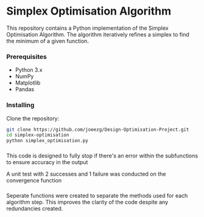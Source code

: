 # Simplex Optimisation Algorithm

This repository contains a Python implementation of the
Simplex Optimisation Algorithm. The algorithm iteratively 
refines a simplex to find the minimum of a given function.

### Prerequisites

- Python 3.x
- NumPy
- Matplotlib
- Pandas

### Installing 

Clone the repository:

```bash
git clone https://github.com/joeezg/Design-Optimisation-Project.git
cd simplex-optimisation
python simplex_optimisation.py
```

###
This code is designed to fully stop if there's an error within the subfunctions to ensure accuracy in the output

A unit test with 2 successes and 1 failure was conducted on the convergence function

###
Seperate functions were created to separate the methods used for each algorithm step. This improves the clarity of the code despite any redundancies created.
